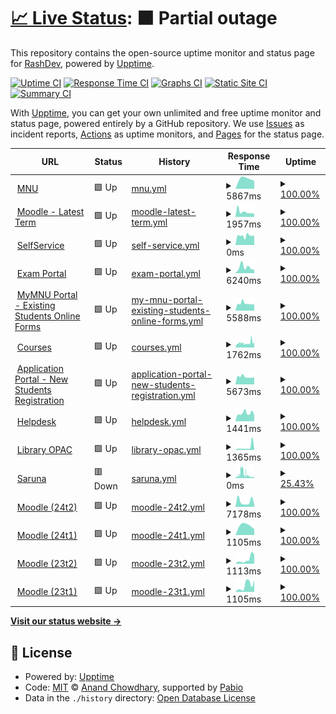 # [📈 Live Status](https://Rashnan.github.io/mnu-upptime): <!--live status--> **🟧 Partial outage**

This repository contains the open-source uptime monitor and status page for [RashDev](https://Rashnan.github.io/mnu-upptime), powered by [Upptime](https://github.com/upptime/upptime).

[![Uptime CI](https://github.com/Rashnan/mnu-upptime/workflows/Uptime%20CI/badge.svg)](https://github.com/Rashnan/mnu-upptime/actions?query=workflow%3A%22Uptime+CI%22)
[![Response Time CI](https://github.com/Rashnan/mnu-upptime/workflows/Response%20Time%20CI/badge.svg)](https://github.com/Rashnan/mnu-upptime/actions?query=workflow%3A%22Response+Time+CI%22)
[![Graphs CI](https://github.com/Rashnan/mnu-upptime/workflows/Graphs%20CI/badge.svg)](https://github.com/Rashnan/mnu-upptime/actions?query=workflow%3A%22Graphs+CI%22)
[![Static Site CI](https://github.com/Rashnan/mnu-upptime/workflows/Static%20Site%20CI/badge.svg)](https://github.com/Rashnan/mnu-upptime/actions?query=workflow%3A%22Static+Site+CI%22)
[![Summary CI](https://github.com/Rashnan/mnu-upptime/workflows/Summary%20CI/badge.svg)](https://github.com/Rashnan/mnu-upptime/actions?query=workflow%3A%22Summary+CI%22)

With [Upptime](https://upptime.js.org), you can get your own unlimited and free uptime monitor and status page, powered entirely by a GitHub repository. We use [Issues](https://github.com/Rashnan/mnu-upptime/issues) as incident reports, [Actions](https://github.com/Rashnan/mnu-upptime/actions) as uptime monitors, and [Pages](https://Rashnan.github.io/mnu-upptime) for the status page.

<!--start: status pages-->
<!-- This summary is generated by Upptime (https://github.com/upptime/upptime) -->
<!-- Do not edit this manually, your changes will be overwritten -->
<!-- prettier-ignore -->
| URL | Status | History | Response Time | Uptime |
| --- | ------ | ------- | ------------- | ------ |
| <img alt="" src="https://icons.duckduckgo.com/ip3/mnu.edu.mv.ico" height="13"> [MNU](https://mnu.edu.mv) | 🟩 Up | [mnu.yml](https://github.com/Rashnan/mnu-upptime/commits/HEAD/history/mnu.yml) | <details><summary><img alt="Response time graph" src="./graphs/mnu/response-time-week.png" height="20"> 5867ms</summary><br><a href="https://Rashnan.github.io/mnu-upptime/history/mnu"><img alt="Response time 5867" src="https://img.shields.io/endpoint?url=https%3A%2F%2Fraw.githubusercontent.com%2FRashnan%2Fmnu-upptime%2FHEAD%2Fapi%2Fmnu%2Fresponse-time.json"></a><br><a href="https://Rashnan.github.io/mnu-upptime/history/mnu"><img alt="24-hour response time 5867" src="https://img.shields.io/endpoint?url=https%3A%2F%2Fraw.githubusercontent.com%2FRashnan%2Fmnu-upptime%2FHEAD%2Fapi%2Fmnu%2Fresponse-time-day.json"></a><br><a href="https://Rashnan.github.io/mnu-upptime/history/mnu"><img alt="7-day response time 5867" src="https://img.shields.io/endpoint?url=https%3A%2F%2Fraw.githubusercontent.com%2FRashnan%2Fmnu-upptime%2FHEAD%2Fapi%2Fmnu%2Fresponse-time-week.json"></a><br><a href="https://Rashnan.github.io/mnu-upptime/history/mnu"><img alt="30-day response time 5867" src="https://img.shields.io/endpoint?url=https%3A%2F%2Fraw.githubusercontent.com%2FRashnan%2Fmnu-upptime%2FHEAD%2Fapi%2Fmnu%2Fresponse-time-month.json"></a><br><a href="https://Rashnan.github.io/mnu-upptime/history/mnu"><img alt="1-year response time 5867" src="https://img.shields.io/endpoint?url=https%3A%2F%2Fraw.githubusercontent.com%2FRashnan%2Fmnu-upptime%2FHEAD%2Fapi%2Fmnu%2Fresponse-time-year.json"></a></details> | <details><summary><a href="https://Rashnan.github.io/mnu-upptime/history/mnu">100.00%</a></summary><a href="https://Rashnan.github.io/mnu-upptime/history/mnu"><img alt="All-time uptime 100.00%" src="https://img.shields.io/endpoint?url=https%3A%2F%2Fraw.githubusercontent.com%2FRashnan%2Fmnu-upptime%2FHEAD%2Fapi%2Fmnu%2Fuptime.json"></a><br><a href="https://Rashnan.github.io/mnu-upptime/history/mnu"><img alt="24-hour uptime 100.00%" src="https://img.shields.io/endpoint?url=https%3A%2F%2Fraw.githubusercontent.com%2FRashnan%2Fmnu-upptime%2FHEAD%2Fapi%2Fmnu%2Fuptime-day.json"></a><br><a href="https://Rashnan.github.io/mnu-upptime/history/mnu"><img alt="7-day uptime 100.00%" src="https://img.shields.io/endpoint?url=https%3A%2F%2Fraw.githubusercontent.com%2FRashnan%2Fmnu-upptime%2FHEAD%2Fapi%2Fmnu%2Fuptime-week.json"></a><br><a href="https://Rashnan.github.io/mnu-upptime/history/mnu"><img alt="30-day uptime 100.00%" src="https://img.shields.io/endpoint?url=https%3A%2F%2Fraw.githubusercontent.com%2FRashnan%2Fmnu-upptime%2FHEAD%2Fapi%2Fmnu%2Fuptime-month.json"></a><br><a href="https://Rashnan.github.io/mnu-upptime/history/mnu"><img alt="1-year uptime 100.00%" src="https://img.shields.io/endpoint?url=https%3A%2F%2Fraw.githubusercontent.com%2FRashnan%2Fmnu-upptime%2FHEAD%2Fapi%2Fmnu%2Fuptime-year.json"></a></details>
| <img alt="" src="https://icons.duckduckgo.com/ip3/moodle.mnu.edu.mv.ico" height="13"> [Moodle - Latest Term](https://moodle.mnu.edu.mv) | 🟩 Up | [moodle-latest-term.yml](https://github.com/Rashnan/mnu-upptime/commits/HEAD/history/moodle-latest-term.yml) | <details><summary><img alt="Response time graph" src="./graphs/moodle-latest-term/response-time-week.png" height="20"> 1957ms</summary><br><a href="https://Rashnan.github.io/mnu-upptime/history/moodle-latest-term"><img alt="Response time 1957" src="https://img.shields.io/endpoint?url=https%3A%2F%2Fraw.githubusercontent.com%2FRashnan%2Fmnu-upptime%2FHEAD%2Fapi%2Fmoodle-latest-term%2Fresponse-time.json"></a><br><a href="https://Rashnan.github.io/mnu-upptime/history/moodle-latest-term"><img alt="24-hour response time 1957" src="https://img.shields.io/endpoint?url=https%3A%2F%2Fraw.githubusercontent.com%2FRashnan%2Fmnu-upptime%2FHEAD%2Fapi%2Fmoodle-latest-term%2Fresponse-time-day.json"></a><br><a href="https://Rashnan.github.io/mnu-upptime/history/moodle-latest-term"><img alt="7-day response time 1957" src="https://img.shields.io/endpoint?url=https%3A%2F%2Fraw.githubusercontent.com%2FRashnan%2Fmnu-upptime%2FHEAD%2Fapi%2Fmoodle-latest-term%2Fresponse-time-week.json"></a><br><a href="https://Rashnan.github.io/mnu-upptime/history/moodle-latest-term"><img alt="30-day response time 1957" src="https://img.shields.io/endpoint?url=https%3A%2F%2Fraw.githubusercontent.com%2FRashnan%2Fmnu-upptime%2FHEAD%2Fapi%2Fmoodle-latest-term%2Fresponse-time-month.json"></a><br><a href="https://Rashnan.github.io/mnu-upptime/history/moodle-latest-term"><img alt="1-year response time 1957" src="https://img.shields.io/endpoint?url=https%3A%2F%2Fraw.githubusercontent.com%2FRashnan%2Fmnu-upptime%2FHEAD%2Fapi%2Fmoodle-latest-term%2Fresponse-time-year.json"></a></details> | <details><summary><a href="https://Rashnan.github.io/mnu-upptime/history/moodle-latest-term">100.00%</a></summary><a href="https://Rashnan.github.io/mnu-upptime/history/moodle-latest-term"><img alt="All-time uptime 100.00%" src="https://img.shields.io/endpoint?url=https%3A%2F%2Fraw.githubusercontent.com%2FRashnan%2Fmnu-upptime%2FHEAD%2Fapi%2Fmoodle-latest-term%2Fuptime.json"></a><br><a href="https://Rashnan.github.io/mnu-upptime/history/moodle-latest-term"><img alt="24-hour uptime 100.00%" src="https://img.shields.io/endpoint?url=https%3A%2F%2Fraw.githubusercontent.com%2FRashnan%2Fmnu-upptime%2FHEAD%2Fapi%2Fmoodle-latest-term%2Fuptime-day.json"></a><br><a href="https://Rashnan.github.io/mnu-upptime/history/moodle-latest-term"><img alt="7-day uptime 100.00%" src="https://img.shields.io/endpoint?url=https%3A%2F%2Fraw.githubusercontent.com%2FRashnan%2Fmnu-upptime%2FHEAD%2Fapi%2Fmoodle-latest-term%2Fuptime-week.json"></a><br><a href="https://Rashnan.github.io/mnu-upptime/history/moodle-latest-term"><img alt="30-day uptime 100.00%" src="https://img.shields.io/endpoint?url=https%3A%2F%2Fraw.githubusercontent.com%2FRashnan%2Fmnu-upptime%2FHEAD%2Fapi%2Fmoodle-latest-term%2Fuptime-month.json"></a><br><a href="https://Rashnan.github.io/mnu-upptime/history/moodle-latest-term"><img alt="1-year uptime 100.00%" src="https://img.shields.io/endpoint?url=https%3A%2F%2Fraw.githubusercontent.com%2FRashnan%2Fmnu-upptime%2FHEAD%2Fapi%2Fmoodle-latest-term%2Fuptime-year.json"></a></details>
| <img alt="" src="https://icons.duckduckgo.com/ip3/selfservice.mnu.edu.mv.ico" height="13"> [SelfService](https://selfservice.mnu.edu.mv/Default) | 🟩 Up | [self-service.yml](https://github.com/Rashnan/mnu-upptime/commits/HEAD/history/self-service.yml) | <details><summary><img alt="Response time graph" src="./graphs/self-service/response-time-week.png" height="20"> 0ms</summary><br><a href="https://Rashnan.github.io/mnu-upptime/history/self-service"><img alt="Response time 0" src="https://img.shields.io/endpoint?url=https%3A%2F%2Fraw.githubusercontent.com%2FRashnan%2Fmnu-upptime%2FHEAD%2Fapi%2Fself-service%2Fresponse-time.json"></a><br><a href="https://Rashnan.github.io/mnu-upptime/history/self-service"><img alt="24-hour response time 0" src="https://img.shields.io/endpoint?url=https%3A%2F%2Fraw.githubusercontent.com%2FRashnan%2Fmnu-upptime%2FHEAD%2Fapi%2Fself-service%2Fresponse-time-day.json"></a><br><a href="https://Rashnan.github.io/mnu-upptime/history/self-service"><img alt="7-day response time 0" src="https://img.shields.io/endpoint?url=https%3A%2F%2Fraw.githubusercontent.com%2FRashnan%2Fmnu-upptime%2FHEAD%2Fapi%2Fself-service%2Fresponse-time-week.json"></a><br><a href="https://Rashnan.github.io/mnu-upptime/history/self-service"><img alt="30-day response time 0" src="https://img.shields.io/endpoint?url=https%3A%2F%2Fraw.githubusercontent.com%2FRashnan%2Fmnu-upptime%2FHEAD%2Fapi%2Fself-service%2Fresponse-time-month.json"></a><br><a href="https://Rashnan.github.io/mnu-upptime/history/self-service"><img alt="1-year response time 0" src="https://img.shields.io/endpoint?url=https%3A%2F%2Fraw.githubusercontent.com%2FRashnan%2Fmnu-upptime%2FHEAD%2Fapi%2Fself-service%2Fresponse-time-year.json"></a></details> | <details><summary><a href="https://Rashnan.github.io/mnu-upptime/history/self-service">100.00%</a></summary><a href="https://Rashnan.github.io/mnu-upptime/history/self-service"><img alt="All-time uptime 100.00%" src="https://img.shields.io/endpoint?url=https%3A%2F%2Fraw.githubusercontent.com%2FRashnan%2Fmnu-upptime%2FHEAD%2Fapi%2Fself-service%2Fuptime.json"></a><br><a href="https://Rashnan.github.io/mnu-upptime/history/self-service"><img alt="24-hour uptime 100.00%" src="https://img.shields.io/endpoint?url=https%3A%2F%2Fraw.githubusercontent.com%2FRashnan%2Fmnu-upptime%2FHEAD%2Fapi%2Fself-service%2Fuptime-day.json"></a><br><a href="https://Rashnan.github.io/mnu-upptime/history/self-service"><img alt="7-day uptime 100.00%" src="https://img.shields.io/endpoint?url=https%3A%2F%2Fraw.githubusercontent.com%2FRashnan%2Fmnu-upptime%2FHEAD%2Fapi%2Fself-service%2Fuptime-week.json"></a><br><a href="https://Rashnan.github.io/mnu-upptime/history/self-service"><img alt="30-day uptime 100.00%" src="https://img.shields.io/endpoint?url=https%3A%2F%2Fraw.githubusercontent.com%2FRashnan%2Fmnu-upptime%2FHEAD%2Fapi%2Fself-service%2Fuptime-month.json"></a><br><a href="https://Rashnan.github.io/mnu-upptime/history/self-service"><img alt="1-year uptime 100.00%" src="https://img.shields.io/endpoint?url=https%3A%2F%2Fraw.githubusercontent.com%2FRashnan%2Fmnu-upptime%2FHEAD%2Fapi%2Fself-service%2Fuptime-year.json"></a></details>
| <img alt="" src="https://icons.duckduckgo.com/ip3/exam.mnu.edu.mv.ico" height="13"> [Exam Portal](https://exam.mnu.edu.mv) | 🟩 Up | [exam-portal.yml](https://github.com/Rashnan/mnu-upptime/commits/HEAD/history/exam-portal.yml) | <details><summary><img alt="Response time graph" src="./graphs/exam-portal/response-time-week.png" height="20"> 6240ms</summary><br><a href="https://Rashnan.github.io/mnu-upptime/history/exam-portal"><img alt="Response time 6240" src="https://img.shields.io/endpoint?url=https%3A%2F%2Fraw.githubusercontent.com%2FRashnan%2Fmnu-upptime%2FHEAD%2Fapi%2Fexam-portal%2Fresponse-time.json"></a><br><a href="https://Rashnan.github.io/mnu-upptime/history/exam-portal"><img alt="24-hour response time 6240" src="https://img.shields.io/endpoint?url=https%3A%2F%2Fraw.githubusercontent.com%2FRashnan%2Fmnu-upptime%2FHEAD%2Fapi%2Fexam-portal%2Fresponse-time-day.json"></a><br><a href="https://Rashnan.github.io/mnu-upptime/history/exam-portal"><img alt="7-day response time 6240" src="https://img.shields.io/endpoint?url=https%3A%2F%2Fraw.githubusercontent.com%2FRashnan%2Fmnu-upptime%2FHEAD%2Fapi%2Fexam-portal%2Fresponse-time-week.json"></a><br><a href="https://Rashnan.github.io/mnu-upptime/history/exam-portal"><img alt="30-day response time 6240" src="https://img.shields.io/endpoint?url=https%3A%2F%2Fraw.githubusercontent.com%2FRashnan%2Fmnu-upptime%2FHEAD%2Fapi%2Fexam-portal%2Fresponse-time-month.json"></a><br><a href="https://Rashnan.github.io/mnu-upptime/history/exam-portal"><img alt="1-year response time 6240" src="https://img.shields.io/endpoint?url=https%3A%2F%2Fraw.githubusercontent.com%2FRashnan%2Fmnu-upptime%2FHEAD%2Fapi%2Fexam-portal%2Fresponse-time-year.json"></a></details> | <details><summary><a href="https://Rashnan.github.io/mnu-upptime/history/exam-portal">100.00%</a></summary><a href="https://Rashnan.github.io/mnu-upptime/history/exam-portal"><img alt="All-time uptime 100.00%" src="https://img.shields.io/endpoint?url=https%3A%2F%2Fraw.githubusercontent.com%2FRashnan%2Fmnu-upptime%2FHEAD%2Fapi%2Fexam-portal%2Fuptime.json"></a><br><a href="https://Rashnan.github.io/mnu-upptime/history/exam-portal"><img alt="24-hour uptime 100.00%" src="https://img.shields.io/endpoint?url=https%3A%2F%2Fraw.githubusercontent.com%2FRashnan%2Fmnu-upptime%2FHEAD%2Fapi%2Fexam-portal%2Fuptime-day.json"></a><br><a href="https://Rashnan.github.io/mnu-upptime/history/exam-portal"><img alt="7-day uptime 100.00%" src="https://img.shields.io/endpoint?url=https%3A%2F%2Fraw.githubusercontent.com%2FRashnan%2Fmnu-upptime%2FHEAD%2Fapi%2Fexam-portal%2Fuptime-week.json"></a><br><a href="https://Rashnan.github.io/mnu-upptime/history/exam-portal"><img alt="30-day uptime 100.00%" src="https://img.shields.io/endpoint?url=https%3A%2F%2Fraw.githubusercontent.com%2FRashnan%2Fmnu-upptime%2FHEAD%2Fapi%2Fexam-portal%2Fuptime-month.json"></a><br><a href="https://Rashnan.github.io/mnu-upptime/history/exam-portal"><img alt="1-year uptime 100.00%" src="https://img.shields.io/endpoint?url=https%3A%2F%2Fraw.githubusercontent.com%2FRashnan%2Fmnu-upptime%2FHEAD%2Fapi%2Fexam-portal%2Fuptime-year.json"></a></details>
| <img alt="" src="https://icons.duckduckgo.com/ip3/my.mnu.edu.mv.ico" height="13"> [MyMNU Portal - Existing Students Online Forms](https://my.mnu.edu.mv) | 🟩 Up | [my-mnu-portal-existing-students-online-forms.yml](https://github.com/Rashnan/mnu-upptime/commits/HEAD/history/my-mnu-portal-existing-students-online-forms.yml) | <details><summary><img alt="Response time graph" src="./graphs/my-mnu-portal-existing-students-online-forms/response-time-week.png" height="20"> 5588ms</summary><br><a href="https://Rashnan.github.io/mnu-upptime/history/my-mnu-portal-existing-students-online-forms"><img alt="Response time 5588" src="https://img.shields.io/endpoint?url=https%3A%2F%2Fraw.githubusercontent.com%2FRashnan%2Fmnu-upptime%2FHEAD%2Fapi%2Fmy-mnu-portal-existing-students-online-forms%2Fresponse-time.json"></a><br><a href="https://Rashnan.github.io/mnu-upptime/history/my-mnu-portal-existing-students-online-forms"><img alt="24-hour response time 5588" src="https://img.shields.io/endpoint?url=https%3A%2F%2Fraw.githubusercontent.com%2FRashnan%2Fmnu-upptime%2FHEAD%2Fapi%2Fmy-mnu-portal-existing-students-online-forms%2Fresponse-time-day.json"></a><br><a href="https://Rashnan.github.io/mnu-upptime/history/my-mnu-portal-existing-students-online-forms"><img alt="7-day response time 5588" src="https://img.shields.io/endpoint?url=https%3A%2F%2Fraw.githubusercontent.com%2FRashnan%2Fmnu-upptime%2FHEAD%2Fapi%2Fmy-mnu-portal-existing-students-online-forms%2Fresponse-time-week.json"></a><br><a href="https://Rashnan.github.io/mnu-upptime/history/my-mnu-portal-existing-students-online-forms"><img alt="30-day response time 5588" src="https://img.shields.io/endpoint?url=https%3A%2F%2Fraw.githubusercontent.com%2FRashnan%2Fmnu-upptime%2FHEAD%2Fapi%2Fmy-mnu-portal-existing-students-online-forms%2Fresponse-time-month.json"></a><br><a href="https://Rashnan.github.io/mnu-upptime/history/my-mnu-portal-existing-students-online-forms"><img alt="1-year response time 5588" src="https://img.shields.io/endpoint?url=https%3A%2F%2Fraw.githubusercontent.com%2FRashnan%2Fmnu-upptime%2FHEAD%2Fapi%2Fmy-mnu-portal-existing-students-online-forms%2Fresponse-time-year.json"></a></details> | <details><summary><a href="https://Rashnan.github.io/mnu-upptime/history/my-mnu-portal-existing-students-online-forms">100.00%</a></summary><a href="https://Rashnan.github.io/mnu-upptime/history/my-mnu-portal-existing-students-online-forms"><img alt="All-time uptime 100.00%" src="https://img.shields.io/endpoint?url=https%3A%2F%2Fraw.githubusercontent.com%2FRashnan%2Fmnu-upptime%2FHEAD%2Fapi%2Fmy-mnu-portal-existing-students-online-forms%2Fuptime.json"></a><br><a href="https://Rashnan.github.io/mnu-upptime/history/my-mnu-portal-existing-students-online-forms"><img alt="24-hour uptime 100.00%" src="https://img.shields.io/endpoint?url=https%3A%2F%2Fraw.githubusercontent.com%2FRashnan%2Fmnu-upptime%2FHEAD%2Fapi%2Fmy-mnu-portal-existing-students-online-forms%2Fuptime-day.json"></a><br><a href="https://Rashnan.github.io/mnu-upptime/history/my-mnu-portal-existing-students-online-forms"><img alt="7-day uptime 100.00%" src="https://img.shields.io/endpoint?url=https%3A%2F%2Fraw.githubusercontent.com%2FRashnan%2Fmnu-upptime%2FHEAD%2Fapi%2Fmy-mnu-portal-existing-students-online-forms%2Fuptime-week.json"></a><br><a href="https://Rashnan.github.io/mnu-upptime/history/my-mnu-portal-existing-students-online-forms"><img alt="30-day uptime 100.00%" src="https://img.shields.io/endpoint?url=https%3A%2F%2Fraw.githubusercontent.com%2FRashnan%2Fmnu-upptime%2FHEAD%2Fapi%2Fmy-mnu-portal-existing-students-online-forms%2Fuptime-month.json"></a><br><a href="https://Rashnan.github.io/mnu-upptime/history/my-mnu-portal-existing-students-online-forms"><img alt="1-year uptime 100.00%" src="https://img.shields.io/endpoint?url=https%3A%2F%2Fraw.githubusercontent.com%2FRashnan%2Fmnu-upptime%2FHEAD%2Fapi%2Fmy-mnu-portal-existing-students-online-forms%2Fuptime-year.json"></a></details>
| <img alt="" src="https://icons.duckduckgo.com/ip3/courses.mnu.edu.mv.ico" height="13"> [Courses](https://courses.mnu.edu.mv) | 🟩 Up | [courses.yml](https://github.com/Rashnan/mnu-upptime/commits/HEAD/history/courses.yml) | <details><summary><img alt="Response time graph" src="./graphs/courses/response-time-week.png" height="20"> 1762ms</summary><br><a href="https://Rashnan.github.io/mnu-upptime/history/courses"><img alt="Response time 1762" src="https://img.shields.io/endpoint?url=https%3A%2F%2Fraw.githubusercontent.com%2FRashnan%2Fmnu-upptime%2FHEAD%2Fapi%2Fcourses%2Fresponse-time.json"></a><br><a href="https://Rashnan.github.io/mnu-upptime/history/courses"><img alt="24-hour response time 1762" src="https://img.shields.io/endpoint?url=https%3A%2F%2Fraw.githubusercontent.com%2FRashnan%2Fmnu-upptime%2FHEAD%2Fapi%2Fcourses%2Fresponse-time-day.json"></a><br><a href="https://Rashnan.github.io/mnu-upptime/history/courses"><img alt="7-day response time 1762" src="https://img.shields.io/endpoint?url=https%3A%2F%2Fraw.githubusercontent.com%2FRashnan%2Fmnu-upptime%2FHEAD%2Fapi%2Fcourses%2Fresponse-time-week.json"></a><br><a href="https://Rashnan.github.io/mnu-upptime/history/courses"><img alt="30-day response time 1762" src="https://img.shields.io/endpoint?url=https%3A%2F%2Fraw.githubusercontent.com%2FRashnan%2Fmnu-upptime%2FHEAD%2Fapi%2Fcourses%2Fresponse-time-month.json"></a><br><a href="https://Rashnan.github.io/mnu-upptime/history/courses"><img alt="1-year response time 1762" src="https://img.shields.io/endpoint?url=https%3A%2F%2Fraw.githubusercontent.com%2FRashnan%2Fmnu-upptime%2FHEAD%2Fapi%2Fcourses%2Fresponse-time-year.json"></a></details> | <details><summary><a href="https://Rashnan.github.io/mnu-upptime/history/courses">100.00%</a></summary><a href="https://Rashnan.github.io/mnu-upptime/history/courses"><img alt="All-time uptime 100.00%" src="https://img.shields.io/endpoint?url=https%3A%2F%2Fraw.githubusercontent.com%2FRashnan%2Fmnu-upptime%2FHEAD%2Fapi%2Fcourses%2Fuptime.json"></a><br><a href="https://Rashnan.github.io/mnu-upptime/history/courses"><img alt="24-hour uptime 100.00%" src="https://img.shields.io/endpoint?url=https%3A%2F%2Fraw.githubusercontent.com%2FRashnan%2Fmnu-upptime%2FHEAD%2Fapi%2Fcourses%2Fuptime-day.json"></a><br><a href="https://Rashnan.github.io/mnu-upptime/history/courses"><img alt="7-day uptime 100.00%" src="https://img.shields.io/endpoint?url=https%3A%2F%2Fraw.githubusercontent.com%2FRashnan%2Fmnu-upptime%2FHEAD%2Fapi%2Fcourses%2Fuptime-week.json"></a><br><a href="https://Rashnan.github.io/mnu-upptime/history/courses"><img alt="30-day uptime 100.00%" src="https://img.shields.io/endpoint?url=https%3A%2F%2Fraw.githubusercontent.com%2FRashnan%2Fmnu-upptime%2FHEAD%2Fapi%2Fcourses%2Fuptime-month.json"></a><br><a href="https://Rashnan.github.io/mnu-upptime/history/courses"><img alt="1-year uptime 100.00%" src="https://img.shields.io/endpoint?url=https%3A%2F%2Fraw.githubusercontent.com%2FRashnan%2Fmnu-upptime%2FHEAD%2Fapi%2Fcourses%2Fuptime-year.json"></a></details>
| <img alt="" src="https://icons.duckduckgo.com/ip3/portal.mnu.edu.mv.ico" height="13"> [Application Portal - New Students Registration](https://portal.mnu.edu.mv) | 🟩 Up | [application-portal-new-students-registration.yml](https://github.com/Rashnan/mnu-upptime/commits/HEAD/history/application-portal-new-students-registration.yml) | <details><summary><img alt="Response time graph" src="./graphs/application-portal-new-students-registration/response-time-week.png" height="20"> 5673ms</summary><br><a href="https://Rashnan.github.io/mnu-upptime/history/application-portal-new-students-registration"><img alt="Response time 5673" src="https://img.shields.io/endpoint?url=https%3A%2F%2Fraw.githubusercontent.com%2FRashnan%2Fmnu-upptime%2FHEAD%2Fapi%2Fapplication-portal-new-students-registration%2Fresponse-time.json"></a><br><a href="https://Rashnan.github.io/mnu-upptime/history/application-portal-new-students-registration"><img alt="24-hour response time 5673" src="https://img.shields.io/endpoint?url=https%3A%2F%2Fraw.githubusercontent.com%2FRashnan%2Fmnu-upptime%2FHEAD%2Fapi%2Fapplication-portal-new-students-registration%2Fresponse-time-day.json"></a><br><a href="https://Rashnan.github.io/mnu-upptime/history/application-portal-new-students-registration"><img alt="7-day response time 5673" src="https://img.shields.io/endpoint?url=https%3A%2F%2Fraw.githubusercontent.com%2FRashnan%2Fmnu-upptime%2FHEAD%2Fapi%2Fapplication-portal-new-students-registration%2Fresponse-time-week.json"></a><br><a href="https://Rashnan.github.io/mnu-upptime/history/application-portal-new-students-registration"><img alt="30-day response time 5673" src="https://img.shields.io/endpoint?url=https%3A%2F%2Fraw.githubusercontent.com%2FRashnan%2Fmnu-upptime%2FHEAD%2Fapi%2Fapplication-portal-new-students-registration%2Fresponse-time-month.json"></a><br><a href="https://Rashnan.github.io/mnu-upptime/history/application-portal-new-students-registration"><img alt="1-year response time 5673" src="https://img.shields.io/endpoint?url=https%3A%2F%2Fraw.githubusercontent.com%2FRashnan%2Fmnu-upptime%2FHEAD%2Fapi%2Fapplication-portal-new-students-registration%2Fresponse-time-year.json"></a></details> | <details><summary><a href="https://Rashnan.github.io/mnu-upptime/history/application-portal-new-students-registration">100.00%</a></summary><a href="https://Rashnan.github.io/mnu-upptime/history/application-portal-new-students-registration"><img alt="All-time uptime 100.00%" src="https://img.shields.io/endpoint?url=https%3A%2F%2Fraw.githubusercontent.com%2FRashnan%2Fmnu-upptime%2FHEAD%2Fapi%2Fapplication-portal-new-students-registration%2Fuptime.json"></a><br><a href="https://Rashnan.github.io/mnu-upptime/history/application-portal-new-students-registration"><img alt="24-hour uptime 100.00%" src="https://img.shields.io/endpoint?url=https%3A%2F%2Fraw.githubusercontent.com%2FRashnan%2Fmnu-upptime%2FHEAD%2Fapi%2Fapplication-portal-new-students-registration%2Fuptime-day.json"></a><br><a href="https://Rashnan.github.io/mnu-upptime/history/application-portal-new-students-registration"><img alt="7-day uptime 100.00%" src="https://img.shields.io/endpoint?url=https%3A%2F%2Fraw.githubusercontent.com%2FRashnan%2Fmnu-upptime%2FHEAD%2Fapi%2Fapplication-portal-new-students-registration%2Fuptime-week.json"></a><br><a href="https://Rashnan.github.io/mnu-upptime/history/application-portal-new-students-registration"><img alt="30-day uptime 100.00%" src="https://img.shields.io/endpoint?url=https%3A%2F%2Fraw.githubusercontent.com%2FRashnan%2Fmnu-upptime%2FHEAD%2Fapi%2Fapplication-portal-new-students-registration%2Fuptime-month.json"></a><br><a href="https://Rashnan.github.io/mnu-upptime/history/application-portal-new-students-registration"><img alt="1-year uptime 100.00%" src="https://img.shields.io/endpoint?url=https%3A%2F%2Fraw.githubusercontent.com%2FRashnan%2Fmnu-upptime%2FHEAD%2Fapi%2Fapplication-portal-new-students-registration%2Fuptime-year.json"></a></details>
| <img alt="" src="https://icons.duckduckgo.com/ip3/helpdesk.mnu.edu.mv.ico" height="13"> [Helpdesk](https://helpdesk.mnu.edu.mv) | 🟩 Up | [helpdesk.yml](https://github.com/Rashnan/mnu-upptime/commits/HEAD/history/helpdesk.yml) | <details><summary><img alt="Response time graph" src="./graphs/helpdesk/response-time-week.png" height="20"> 1441ms</summary><br><a href="https://Rashnan.github.io/mnu-upptime/history/helpdesk"><img alt="Response time 1441" src="https://img.shields.io/endpoint?url=https%3A%2F%2Fraw.githubusercontent.com%2FRashnan%2Fmnu-upptime%2FHEAD%2Fapi%2Fhelpdesk%2Fresponse-time.json"></a><br><a href="https://Rashnan.github.io/mnu-upptime/history/helpdesk"><img alt="24-hour response time 1441" src="https://img.shields.io/endpoint?url=https%3A%2F%2Fraw.githubusercontent.com%2FRashnan%2Fmnu-upptime%2FHEAD%2Fapi%2Fhelpdesk%2Fresponse-time-day.json"></a><br><a href="https://Rashnan.github.io/mnu-upptime/history/helpdesk"><img alt="7-day response time 1441" src="https://img.shields.io/endpoint?url=https%3A%2F%2Fraw.githubusercontent.com%2FRashnan%2Fmnu-upptime%2FHEAD%2Fapi%2Fhelpdesk%2Fresponse-time-week.json"></a><br><a href="https://Rashnan.github.io/mnu-upptime/history/helpdesk"><img alt="30-day response time 1441" src="https://img.shields.io/endpoint?url=https%3A%2F%2Fraw.githubusercontent.com%2FRashnan%2Fmnu-upptime%2FHEAD%2Fapi%2Fhelpdesk%2Fresponse-time-month.json"></a><br><a href="https://Rashnan.github.io/mnu-upptime/history/helpdesk"><img alt="1-year response time 1441" src="https://img.shields.io/endpoint?url=https%3A%2F%2Fraw.githubusercontent.com%2FRashnan%2Fmnu-upptime%2FHEAD%2Fapi%2Fhelpdesk%2Fresponse-time-year.json"></a></details> | <details><summary><a href="https://Rashnan.github.io/mnu-upptime/history/helpdesk">100.00%</a></summary><a href="https://Rashnan.github.io/mnu-upptime/history/helpdesk"><img alt="All-time uptime 100.00%" src="https://img.shields.io/endpoint?url=https%3A%2F%2Fraw.githubusercontent.com%2FRashnan%2Fmnu-upptime%2FHEAD%2Fapi%2Fhelpdesk%2Fuptime.json"></a><br><a href="https://Rashnan.github.io/mnu-upptime/history/helpdesk"><img alt="24-hour uptime 100.00%" src="https://img.shields.io/endpoint?url=https%3A%2F%2Fraw.githubusercontent.com%2FRashnan%2Fmnu-upptime%2FHEAD%2Fapi%2Fhelpdesk%2Fuptime-day.json"></a><br><a href="https://Rashnan.github.io/mnu-upptime/history/helpdesk"><img alt="7-day uptime 100.00%" src="https://img.shields.io/endpoint?url=https%3A%2F%2Fraw.githubusercontent.com%2FRashnan%2Fmnu-upptime%2FHEAD%2Fapi%2Fhelpdesk%2Fuptime-week.json"></a><br><a href="https://Rashnan.github.io/mnu-upptime/history/helpdesk"><img alt="30-day uptime 100.00%" src="https://img.shields.io/endpoint?url=https%3A%2F%2Fraw.githubusercontent.com%2FRashnan%2Fmnu-upptime%2FHEAD%2Fapi%2Fhelpdesk%2Fuptime-month.json"></a><br><a href="https://Rashnan.github.io/mnu-upptime/history/helpdesk"><img alt="1-year uptime 100.00%" src="https://img.shields.io/endpoint?url=https%3A%2F%2Fraw.githubusercontent.com%2FRashnan%2Fmnu-upptime%2FHEAD%2Fapi%2Fhelpdesk%2Fuptime-year.json"></a></details>
| <img alt="" src="https://icons.duckduckgo.com/ip3/202.1.196.72.ico" height="13"> [Library OPAC](http://202.1.196.72:8080/sahara/opac/search/reset.do?SAMLResponse=&clientAlias=&time=&digest=&corporationAlias=mche) | 🟩 Up | [library-opac.yml](https://github.com/Rashnan/mnu-upptime/commits/HEAD/history/library-opac.yml) | <details><summary><img alt="Response time graph" src="./graphs/library-opac/response-time-week.png" height="20"> 1365ms</summary><br><a href="https://Rashnan.github.io/mnu-upptime/history/library-opac"><img alt="Response time 1365" src="https://img.shields.io/endpoint?url=https%3A%2F%2Fraw.githubusercontent.com%2FRashnan%2Fmnu-upptime%2FHEAD%2Fapi%2Flibrary-opac%2Fresponse-time.json"></a><br><a href="https://Rashnan.github.io/mnu-upptime/history/library-opac"><img alt="24-hour response time 1365" src="https://img.shields.io/endpoint?url=https%3A%2F%2Fraw.githubusercontent.com%2FRashnan%2Fmnu-upptime%2FHEAD%2Fapi%2Flibrary-opac%2Fresponse-time-day.json"></a><br><a href="https://Rashnan.github.io/mnu-upptime/history/library-opac"><img alt="7-day response time 1365" src="https://img.shields.io/endpoint?url=https%3A%2F%2Fraw.githubusercontent.com%2FRashnan%2Fmnu-upptime%2FHEAD%2Fapi%2Flibrary-opac%2Fresponse-time-week.json"></a><br><a href="https://Rashnan.github.io/mnu-upptime/history/library-opac"><img alt="30-day response time 1365" src="https://img.shields.io/endpoint?url=https%3A%2F%2Fraw.githubusercontent.com%2FRashnan%2Fmnu-upptime%2FHEAD%2Fapi%2Flibrary-opac%2Fresponse-time-month.json"></a><br><a href="https://Rashnan.github.io/mnu-upptime/history/library-opac"><img alt="1-year response time 1365" src="https://img.shields.io/endpoint?url=https%3A%2F%2Fraw.githubusercontent.com%2FRashnan%2Fmnu-upptime%2FHEAD%2Fapi%2Flibrary-opac%2Fresponse-time-year.json"></a></details> | <details><summary><a href="https://Rashnan.github.io/mnu-upptime/history/library-opac">100.00%</a></summary><a href="https://Rashnan.github.io/mnu-upptime/history/library-opac"><img alt="All-time uptime 100.00%" src="https://img.shields.io/endpoint?url=https%3A%2F%2Fraw.githubusercontent.com%2FRashnan%2Fmnu-upptime%2FHEAD%2Fapi%2Flibrary-opac%2Fuptime.json"></a><br><a href="https://Rashnan.github.io/mnu-upptime/history/library-opac"><img alt="24-hour uptime 100.00%" src="https://img.shields.io/endpoint?url=https%3A%2F%2Fraw.githubusercontent.com%2FRashnan%2Fmnu-upptime%2FHEAD%2Fapi%2Flibrary-opac%2Fuptime-day.json"></a><br><a href="https://Rashnan.github.io/mnu-upptime/history/library-opac"><img alt="7-day uptime 100.00%" src="https://img.shields.io/endpoint?url=https%3A%2F%2Fraw.githubusercontent.com%2FRashnan%2Fmnu-upptime%2FHEAD%2Fapi%2Flibrary-opac%2Fuptime-week.json"></a><br><a href="https://Rashnan.github.io/mnu-upptime/history/library-opac"><img alt="30-day uptime 100.00%" src="https://img.shields.io/endpoint?url=https%3A%2F%2Fraw.githubusercontent.com%2FRashnan%2Fmnu-upptime%2FHEAD%2Fapi%2Flibrary-opac%2Fuptime-month.json"></a><br><a href="https://Rashnan.github.io/mnu-upptime/history/library-opac"><img alt="1-year uptime 100.00%" src="https://img.shields.io/endpoint?url=https%3A%2F%2Fraw.githubusercontent.com%2FRashnan%2Fmnu-upptime%2FHEAD%2Fapi%2Flibrary-opac%2Fuptime-year.json"></a></details>
| <img alt="" src="https://icons.duckduckgo.com/ip3/null.ico" height="13"> [Saruna](saruna.mnu.edu.mv) | 🟥 Down | [saruna.yml](https://github.com/Rashnan/mnu-upptime/commits/HEAD/history/saruna.yml) | <details><summary><img alt="Response time graph" src="./graphs/saruna/response-time-week.png" height="20"> 0ms</summary><br><a href="https://Rashnan.github.io/mnu-upptime/history/saruna"><img alt="Response time 0" src="https://img.shields.io/endpoint?url=https%3A%2F%2Fraw.githubusercontent.com%2FRashnan%2Fmnu-upptime%2FHEAD%2Fapi%2Fsaruna%2Fresponse-time.json"></a><br><a href="https://Rashnan.github.io/mnu-upptime/history/saruna"><img alt="24-hour response time 0" src="https://img.shields.io/endpoint?url=https%3A%2F%2Fraw.githubusercontent.com%2FRashnan%2Fmnu-upptime%2FHEAD%2Fapi%2Fsaruna%2Fresponse-time-day.json"></a><br><a href="https://Rashnan.github.io/mnu-upptime/history/saruna"><img alt="7-day response time 0" src="https://img.shields.io/endpoint?url=https%3A%2F%2Fraw.githubusercontent.com%2FRashnan%2Fmnu-upptime%2FHEAD%2Fapi%2Fsaruna%2Fresponse-time-week.json"></a><br><a href="https://Rashnan.github.io/mnu-upptime/history/saruna"><img alt="30-day response time 0" src="https://img.shields.io/endpoint?url=https%3A%2F%2Fraw.githubusercontent.com%2FRashnan%2Fmnu-upptime%2FHEAD%2Fapi%2Fsaruna%2Fresponse-time-month.json"></a><br><a href="https://Rashnan.github.io/mnu-upptime/history/saruna"><img alt="1-year response time 0" src="https://img.shields.io/endpoint?url=https%3A%2F%2Fraw.githubusercontent.com%2FRashnan%2Fmnu-upptime%2FHEAD%2Fapi%2Fsaruna%2Fresponse-time-year.json"></a></details> | <details><summary><a href="https://Rashnan.github.io/mnu-upptime/history/saruna">25.43%</a></summary><a href="https://Rashnan.github.io/mnu-upptime/history/saruna"><img alt="All-time uptime 25.43%" src="https://img.shields.io/endpoint?url=https%3A%2F%2Fraw.githubusercontent.com%2FRashnan%2Fmnu-upptime%2FHEAD%2Fapi%2Fsaruna%2Fuptime.json"></a><br><a href="https://Rashnan.github.io/mnu-upptime/history/saruna"><img alt="24-hour uptime 25.43%" src="https://img.shields.io/endpoint?url=https%3A%2F%2Fraw.githubusercontent.com%2FRashnan%2Fmnu-upptime%2FHEAD%2Fapi%2Fsaruna%2Fuptime-day.json"></a><br><a href="https://Rashnan.github.io/mnu-upptime/history/saruna"><img alt="7-day uptime 25.43%" src="https://img.shields.io/endpoint?url=https%3A%2F%2Fraw.githubusercontent.com%2FRashnan%2Fmnu-upptime%2FHEAD%2Fapi%2Fsaruna%2Fuptime-week.json"></a><br><a href="https://Rashnan.github.io/mnu-upptime/history/saruna"><img alt="30-day uptime 25.43%" src="https://img.shields.io/endpoint?url=https%3A%2F%2Fraw.githubusercontent.com%2FRashnan%2Fmnu-upptime%2FHEAD%2Fapi%2Fsaruna%2Fuptime-month.json"></a><br><a href="https://Rashnan.github.io/mnu-upptime/history/saruna"><img alt="1-year uptime 25.43%" src="https://img.shields.io/endpoint?url=https%3A%2F%2Fraw.githubusercontent.com%2FRashnan%2Fmnu-upptime%2FHEAD%2Fapi%2Fsaruna%2Fuptime-year.json"></a></details>
| <img alt="" src="https://icons.duckduckgo.com/ip3/null.ico" height="13"> [Moodle (24t2)](moodle24t2.mnu.edu.mv) | 🟩 Up | [moodle-24t2.yml](https://github.com/Rashnan/mnu-upptime/commits/HEAD/history/moodle-24t2.yml) | <details><summary><img alt="Response time graph" src="./graphs/moodle-24t2/response-time-week.png" height="20"> 7178ms</summary><br><a href="https://Rashnan.github.io/mnu-upptime/history/moodle-24t2"><img alt="Response time 7178" src="https://img.shields.io/endpoint?url=https%3A%2F%2Fraw.githubusercontent.com%2FRashnan%2Fmnu-upptime%2FHEAD%2Fapi%2Fmoodle-24t2%2Fresponse-time.json"></a><br><a href="https://Rashnan.github.io/mnu-upptime/history/moodle-24t2"><img alt="24-hour response time 7178" src="https://img.shields.io/endpoint?url=https%3A%2F%2Fraw.githubusercontent.com%2FRashnan%2Fmnu-upptime%2FHEAD%2Fapi%2Fmoodle-24t2%2Fresponse-time-day.json"></a><br><a href="https://Rashnan.github.io/mnu-upptime/history/moodle-24t2"><img alt="7-day response time 7178" src="https://img.shields.io/endpoint?url=https%3A%2F%2Fraw.githubusercontent.com%2FRashnan%2Fmnu-upptime%2FHEAD%2Fapi%2Fmoodle-24t2%2Fresponse-time-week.json"></a><br><a href="https://Rashnan.github.io/mnu-upptime/history/moodle-24t2"><img alt="30-day response time 7178" src="https://img.shields.io/endpoint?url=https%3A%2F%2Fraw.githubusercontent.com%2FRashnan%2Fmnu-upptime%2FHEAD%2Fapi%2Fmoodle-24t2%2Fresponse-time-month.json"></a><br><a href="https://Rashnan.github.io/mnu-upptime/history/moodle-24t2"><img alt="1-year response time 7178" src="https://img.shields.io/endpoint?url=https%3A%2F%2Fraw.githubusercontent.com%2FRashnan%2Fmnu-upptime%2FHEAD%2Fapi%2Fmoodle-24t2%2Fresponse-time-year.json"></a></details> | <details><summary><a href="https://Rashnan.github.io/mnu-upptime/history/moodle-24t2">100.00%</a></summary><a href="https://Rashnan.github.io/mnu-upptime/history/moodle-24t2"><img alt="All-time uptime 100.00%" src="https://img.shields.io/endpoint?url=https%3A%2F%2Fraw.githubusercontent.com%2FRashnan%2Fmnu-upptime%2FHEAD%2Fapi%2Fmoodle-24t2%2Fuptime.json"></a><br><a href="https://Rashnan.github.io/mnu-upptime/history/moodle-24t2"><img alt="24-hour uptime 100.00%" src="https://img.shields.io/endpoint?url=https%3A%2F%2Fraw.githubusercontent.com%2FRashnan%2Fmnu-upptime%2FHEAD%2Fapi%2Fmoodle-24t2%2Fuptime-day.json"></a><br><a href="https://Rashnan.github.io/mnu-upptime/history/moodle-24t2"><img alt="7-day uptime 100.00%" src="https://img.shields.io/endpoint?url=https%3A%2F%2Fraw.githubusercontent.com%2FRashnan%2Fmnu-upptime%2FHEAD%2Fapi%2Fmoodle-24t2%2Fuptime-week.json"></a><br><a href="https://Rashnan.github.io/mnu-upptime/history/moodle-24t2"><img alt="30-day uptime 100.00%" src="https://img.shields.io/endpoint?url=https%3A%2F%2Fraw.githubusercontent.com%2FRashnan%2Fmnu-upptime%2FHEAD%2Fapi%2Fmoodle-24t2%2Fuptime-month.json"></a><br><a href="https://Rashnan.github.io/mnu-upptime/history/moodle-24t2"><img alt="1-year uptime 100.00%" src="https://img.shields.io/endpoint?url=https%3A%2F%2Fraw.githubusercontent.com%2FRashnan%2Fmnu-upptime%2FHEAD%2Fapi%2Fmoodle-24t2%2Fuptime-year.json"></a></details>
| <img alt="" src="https://icons.duckduckgo.com/ip3/null.ico" height="13"> [Moodle (24t1)](moodle24t2.mnu.edu.mv) | 🟩 Up | [moodle-24t1.yml](https://github.com/Rashnan/mnu-upptime/commits/HEAD/history/moodle-24t1.yml) | <details><summary><img alt="Response time graph" src="./graphs/moodle-24t1/response-time-week.png" height="20"> 1105ms</summary><br><a href="https://Rashnan.github.io/mnu-upptime/history/moodle-24t1"><img alt="Response time 1105" src="https://img.shields.io/endpoint?url=https%3A%2F%2Fraw.githubusercontent.com%2FRashnan%2Fmnu-upptime%2FHEAD%2Fapi%2Fmoodle-24t1%2Fresponse-time.json"></a><br><a href="https://Rashnan.github.io/mnu-upptime/history/moodle-24t1"><img alt="24-hour response time 1105" src="https://img.shields.io/endpoint?url=https%3A%2F%2Fraw.githubusercontent.com%2FRashnan%2Fmnu-upptime%2FHEAD%2Fapi%2Fmoodle-24t1%2Fresponse-time-day.json"></a><br><a href="https://Rashnan.github.io/mnu-upptime/history/moodle-24t1"><img alt="7-day response time 1105" src="https://img.shields.io/endpoint?url=https%3A%2F%2Fraw.githubusercontent.com%2FRashnan%2Fmnu-upptime%2FHEAD%2Fapi%2Fmoodle-24t1%2Fresponse-time-week.json"></a><br><a href="https://Rashnan.github.io/mnu-upptime/history/moodle-24t1"><img alt="30-day response time 1105" src="https://img.shields.io/endpoint?url=https%3A%2F%2Fraw.githubusercontent.com%2FRashnan%2Fmnu-upptime%2FHEAD%2Fapi%2Fmoodle-24t1%2Fresponse-time-month.json"></a><br><a href="https://Rashnan.github.io/mnu-upptime/history/moodle-24t1"><img alt="1-year response time 1105" src="https://img.shields.io/endpoint?url=https%3A%2F%2Fraw.githubusercontent.com%2FRashnan%2Fmnu-upptime%2FHEAD%2Fapi%2Fmoodle-24t1%2Fresponse-time-year.json"></a></details> | <details><summary><a href="https://Rashnan.github.io/mnu-upptime/history/moodle-24t1">100.00%</a></summary><a href="https://Rashnan.github.io/mnu-upptime/history/moodle-24t1"><img alt="All-time uptime 100.00%" src="https://img.shields.io/endpoint?url=https%3A%2F%2Fraw.githubusercontent.com%2FRashnan%2Fmnu-upptime%2FHEAD%2Fapi%2Fmoodle-24t1%2Fuptime.json"></a><br><a href="https://Rashnan.github.io/mnu-upptime/history/moodle-24t1"><img alt="24-hour uptime 100.00%" src="https://img.shields.io/endpoint?url=https%3A%2F%2Fraw.githubusercontent.com%2FRashnan%2Fmnu-upptime%2FHEAD%2Fapi%2Fmoodle-24t1%2Fuptime-day.json"></a><br><a href="https://Rashnan.github.io/mnu-upptime/history/moodle-24t1"><img alt="7-day uptime 100.00%" src="https://img.shields.io/endpoint?url=https%3A%2F%2Fraw.githubusercontent.com%2FRashnan%2Fmnu-upptime%2FHEAD%2Fapi%2Fmoodle-24t1%2Fuptime-week.json"></a><br><a href="https://Rashnan.github.io/mnu-upptime/history/moodle-24t1"><img alt="30-day uptime 100.00%" src="https://img.shields.io/endpoint?url=https%3A%2F%2Fraw.githubusercontent.com%2FRashnan%2Fmnu-upptime%2FHEAD%2Fapi%2Fmoodle-24t1%2Fuptime-month.json"></a><br><a href="https://Rashnan.github.io/mnu-upptime/history/moodle-24t1"><img alt="1-year uptime 100.00%" src="https://img.shields.io/endpoint?url=https%3A%2F%2Fraw.githubusercontent.com%2FRashnan%2Fmnu-upptime%2FHEAD%2Fapi%2Fmoodle-24t1%2Fuptime-year.json"></a></details>
| <img alt="" src="https://icons.duckduckgo.com/ip3/null.ico" height="13"> [Moodle (23t2)](moodle24t2.mnu.edu.mv) | 🟩 Up | [moodle-23t2.yml](https://github.com/Rashnan/mnu-upptime/commits/HEAD/history/moodle-23t2.yml) | <details><summary><img alt="Response time graph" src="./graphs/moodle-23t2/response-time-week.png" height="20"> 1113ms</summary><br><a href="https://Rashnan.github.io/mnu-upptime/history/moodle-23t2"><img alt="Response time 1113" src="https://img.shields.io/endpoint?url=https%3A%2F%2Fraw.githubusercontent.com%2FRashnan%2Fmnu-upptime%2FHEAD%2Fapi%2Fmoodle-23t2%2Fresponse-time.json"></a><br><a href="https://Rashnan.github.io/mnu-upptime/history/moodle-23t2"><img alt="24-hour response time 1113" src="https://img.shields.io/endpoint?url=https%3A%2F%2Fraw.githubusercontent.com%2FRashnan%2Fmnu-upptime%2FHEAD%2Fapi%2Fmoodle-23t2%2Fresponse-time-day.json"></a><br><a href="https://Rashnan.github.io/mnu-upptime/history/moodle-23t2"><img alt="7-day response time 1113" src="https://img.shields.io/endpoint?url=https%3A%2F%2Fraw.githubusercontent.com%2FRashnan%2Fmnu-upptime%2FHEAD%2Fapi%2Fmoodle-23t2%2Fresponse-time-week.json"></a><br><a href="https://Rashnan.github.io/mnu-upptime/history/moodle-23t2"><img alt="30-day response time 1113" src="https://img.shields.io/endpoint?url=https%3A%2F%2Fraw.githubusercontent.com%2FRashnan%2Fmnu-upptime%2FHEAD%2Fapi%2Fmoodle-23t2%2Fresponse-time-month.json"></a><br><a href="https://Rashnan.github.io/mnu-upptime/history/moodle-23t2"><img alt="1-year response time 1113" src="https://img.shields.io/endpoint?url=https%3A%2F%2Fraw.githubusercontent.com%2FRashnan%2Fmnu-upptime%2FHEAD%2Fapi%2Fmoodle-23t2%2Fresponse-time-year.json"></a></details> | <details><summary><a href="https://Rashnan.github.io/mnu-upptime/history/moodle-23t2">100.00%</a></summary><a href="https://Rashnan.github.io/mnu-upptime/history/moodle-23t2"><img alt="All-time uptime 100.00%" src="https://img.shields.io/endpoint?url=https%3A%2F%2Fraw.githubusercontent.com%2FRashnan%2Fmnu-upptime%2FHEAD%2Fapi%2Fmoodle-23t2%2Fuptime.json"></a><br><a href="https://Rashnan.github.io/mnu-upptime/history/moodle-23t2"><img alt="24-hour uptime 100.00%" src="https://img.shields.io/endpoint?url=https%3A%2F%2Fraw.githubusercontent.com%2FRashnan%2Fmnu-upptime%2FHEAD%2Fapi%2Fmoodle-23t2%2Fuptime-day.json"></a><br><a href="https://Rashnan.github.io/mnu-upptime/history/moodle-23t2"><img alt="7-day uptime 100.00%" src="https://img.shields.io/endpoint?url=https%3A%2F%2Fraw.githubusercontent.com%2FRashnan%2Fmnu-upptime%2FHEAD%2Fapi%2Fmoodle-23t2%2Fuptime-week.json"></a><br><a href="https://Rashnan.github.io/mnu-upptime/history/moodle-23t2"><img alt="30-day uptime 100.00%" src="https://img.shields.io/endpoint?url=https%3A%2F%2Fraw.githubusercontent.com%2FRashnan%2Fmnu-upptime%2FHEAD%2Fapi%2Fmoodle-23t2%2Fuptime-month.json"></a><br><a href="https://Rashnan.github.io/mnu-upptime/history/moodle-23t2"><img alt="1-year uptime 100.00%" src="https://img.shields.io/endpoint?url=https%3A%2F%2Fraw.githubusercontent.com%2FRashnan%2Fmnu-upptime%2FHEAD%2Fapi%2Fmoodle-23t2%2Fuptime-year.json"></a></details>
| <img alt="" src="https://icons.duckduckgo.com/ip3/null.ico" height="13"> [Moodle (23t1)](moodle24t2.mnu.edu.mv) | 🟩 Up | [moodle-23t1.yml](https://github.com/Rashnan/mnu-upptime/commits/HEAD/history/moodle-23t1.yml) | <details><summary><img alt="Response time graph" src="./graphs/moodle-23t1/response-time-week.png" height="20"> 1105ms</summary><br><a href="https://Rashnan.github.io/mnu-upptime/history/moodle-23t1"><img alt="Response time 1105" src="https://img.shields.io/endpoint?url=https%3A%2F%2Fraw.githubusercontent.com%2FRashnan%2Fmnu-upptime%2FHEAD%2Fapi%2Fmoodle-23t1%2Fresponse-time.json"></a><br><a href="https://Rashnan.github.io/mnu-upptime/history/moodle-23t1"><img alt="24-hour response time 1105" src="https://img.shields.io/endpoint?url=https%3A%2F%2Fraw.githubusercontent.com%2FRashnan%2Fmnu-upptime%2FHEAD%2Fapi%2Fmoodle-23t1%2Fresponse-time-day.json"></a><br><a href="https://Rashnan.github.io/mnu-upptime/history/moodle-23t1"><img alt="7-day response time 1105" src="https://img.shields.io/endpoint?url=https%3A%2F%2Fraw.githubusercontent.com%2FRashnan%2Fmnu-upptime%2FHEAD%2Fapi%2Fmoodle-23t1%2Fresponse-time-week.json"></a><br><a href="https://Rashnan.github.io/mnu-upptime/history/moodle-23t1"><img alt="30-day response time 1105" src="https://img.shields.io/endpoint?url=https%3A%2F%2Fraw.githubusercontent.com%2FRashnan%2Fmnu-upptime%2FHEAD%2Fapi%2Fmoodle-23t1%2Fresponse-time-month.json"></a><br><a href="https://Rashnan.github.io/mnu-upptime/history/moodle-23t1"><img alt="1-year response time 1105" src="https://img.shields.io/endpoint?url=https%3A%2F%2Fraw.githubusercontent.com%2FRashnan%2Fmnu-upptime%2FHEAD%2Fapi%2Fmoodle-23t1%2Fresponse-time-year.json"></a></details> | <details><summary><a href="https://Rashnan.github.io/mnu-upptime/history/moodle-23t1">100.00%</a></summary><a href="https://Rashnan.github.io/mnu-upptime/history/moodle-23t1"><img alt="All-time uptime 100.00%" src="https://img.shields.io/endpoint?url=https%3A%2F%2Fraw.githubusercontent.com%2FRashnan%2Fmnu-upptime%2FHEAD%2Fapi%2Fmoodle-23t1%2Fuptime.json"></a><br><a href="https://Rashnan.github.io/mnu-upptime/history/moodle-23t1"><img alt="24-hour uptime 100.00%" src="https://img.shields.io/endpoint?url=https%3A%2F%2Fraw.githubusercontent.com%2FRashnan%2Fmnu-upptime%2FHEAD%2Fapi%2Fmoodle-23t1%2Fuptime-day.json"></a><br><a href="https://Rashnan.github.io/mnu-upptime/history/moodle-23t1"><img alt="7-day uptime 100.00%" src="https://img.shields.io/endpoint?url=https%3A%2F%2Fraw.githubusercontent.com%2FRashnan%2Fmnu-upptime%2FHEAD%2Fapi%2Fmoodle-23t1%2Fuptime-week.json"></a><br><a href="https://Rashnan.github.io/mnu-upptime/history/moodle-23t1"><img alt="30-day uptime 100.00%" src="https://img.shields.io/endpoint?url=https%3A%2F%2Fraw.githubusercontent.com%2FRashnan%2Fmnu-upptime%2FHEAD%2Fapi%2Fmoodle-23t1%2Fuptime-month.json"></a><br><a href="https://Rashnan.github.io/mnu-upptime/history/moodle-23t1"><img alt="1-year uptime 100.00%" src="https://img.shields.io/endpoint?url=https%3A%2F%2Fraw.githubusercontent.com%2FRashnan%2Fmnu-upptime%2FHEAD%2Fapi%2Fmoodle-23t1%2Fuptime-year.json"></a></details>

<!--end: status pages-->

[**Visit our status website →**](https://Rashnan.github.io/mnu-upptime)

## 📄 License

- Powered by: [Upptime](https://github.com/upptime/upptime)
- Code: [MIT](./LICENSE) © [Anand Chowdhary](https://anandchowdhary.com), supported by [Pabio](https://pabio.com)
- Data in the `./history` directory: [Open Database License](https://opendatacommons.org/licenses/odbl/1-0/)
